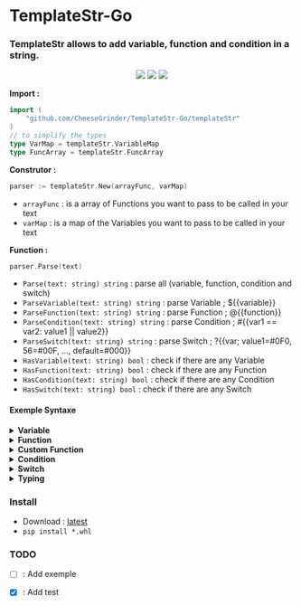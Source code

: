 # TemplateStr-Go

### TemplateStr allows to add variable, function and condition in a string.

<div align="center">
    <img src="https://img.shields.io/static/v1?label=Go&message=1.17&color=5c5c5c&labelColor=000000&style=flat-square&logo=Go&logoColor=00ADD8"/>
    <img src="https://img.shields.io/github/downloads/CheeseGrinder/TemplateStr-Go/total?label=Download&style=flat-square"/>
    <a href="https://github.com/CheeseGrinder/TemplateStr-Go/actions/workflows/python-app.yml">
        <img src="https://img.shields.io/github/workflow/status/CheeseGrinder/TemplateStr-Go/Go Test?label=Test&style=flat-square"/>
    </a>
</div>

<strong>Import : </strong>

```go
import (
    "github.com/CheeseGrinder/TemplateStr-Go/templateStr"
)
// to simplify the types
type VarMap = templateStr.VariableMap
type FuncArray = templateStr.FuncArray
```

<strong>Construtor : </strong>

```go
parser := templateStr.New(arrayFunc, varMap)
```

- `arrayFunc` : is a array of Functions you want to pass to be called in your text
- `varMap` : is a map of the Variables you want to pass to be called in your text

<strong>Function : </strong>

```go
parser.Parse(text)
```

- `Parse(text: string) string` : parse all (variable, function, condition and switch)
- `ParseVariable(text: string) string` : parse Variable ; ${{variable}}
- `ParseFunction(text: string) string` : parse Function ; @{{function}}
- `ParseCondition(text: string) string` : parse Condition ; #{{var1 == var2: value1 || value2}}
- `ParseSwitch(text: string) string` : parse Switch ; ?{{var; value1=#0F0, 56=#00F, ..., default=#000}}
- `HasVariable(text: string) bool` : check if there are any Variable
- `HasFunction(text: string) bool` : check if there are any Function
- `HasCondition(text: string) bool` : check if there are any Condition
- `HasSwitch(text: string) bool` : check if there are any Switch

#### Exemple Syntaxe

<details>
<summary><strong>Variable</strong></summary>
</br>

The syntax of the Variables is like if : 
- `${{variable}}` 
- `${{dict.variable}}`
- `${{dictM.dict1.variable. ...}}`

if the value does not exist then `None` is return

```go
var varMap = VarMap{
    "variable": "yes",
}

text := "are you a variable : ${{variable}}"

parser := templateStr.New(FuncArray{}, varMap)

println(parser.Parse(text))
```

```go
var varMap = VarMap{
    "variable": VarMap{
        "value": "yes",
    },
}

text := "are you a variable : ${{variable.value}}"

parser := templateStr.New(FuncArray{}, varMap)

println(parser.Parse(text))
```

```go
variable := "yes"

println("are you a variable : " + variable)
```

The 3 codes will return

```text
are you a variable : yes
```

</details>

<details>
<summary><strong>Function</strong></summary>
</br>

The syntax of the Function is like if : `@{{function variable}}`

list of basic functions : 
- `@{{uppercase variable}}`
- `@{{uppercaseFirst variable}}`
- `@{{lowercase variable}}`
<!-- - `@{{casefold variable}}` -->
- `@{{swapcase variable}}`
- `@{{time}}`
- `@{{date}}`
- `@{{dateTime}}`

```go
var varMap = VarMap{
    "variable": "no",
}

text := "is lower case : @{{uppercase variable}}"

parser := templateStr.New(FuncArray{}, varMap)

println(parser.Parse(text))
```

```go
variable := "no"

println("is lower case : " + strings.ToUpper(variable))
```

The two codes will return

```text
is lower case : NO
```
</details>

<details>
<summary><strong>Custom Function</strong></summary>
</br>

The syntax of the Custom Function is like if : `@{{customFunction param1 param2 ...}}`

`Typing` can be used at the parameter level of custom functions

parameters to be passed in a list

the custom function must necessarily return a str

```go
func customFunc(list []Any) string{
    return strings.Replace(list[0], "no", "maybe", -1)
}

text := "are you a customFunction : @{{customFunc 'no'}}"

parser := templateStr.New(FuncArray{customFunc}, varMap)

println(parser.Parse(text))
```
The codes will return

```text
are you a customFunction : maybe
```

</details>

<details>
<summary><strong>Condition</strong></summary>
</br>

The syntax of the Condition is like if : 
- `#{{var1 == var2: value1 || value2}}`

comparator:
- `==`
- `!=`
- `<=`*
- `<`*
- `>=`*
- `>`*

*for this comparator the type `string` and `bool` are modified :
- `string` it's the number of characters that is compared ('text' = 4)
- `bool` it's the value in int that is compared (True = 1)


`var1` is compared with `var2`

`Typing` can be used at `var1` and `var2` level

```python
from PyTempStr import TemplateStr

varDict = {'var1':'no', 'var2':'o2'}

text = 'are you a variable : #{{"test" == var2: yes || no}}'

parser = TemplateStr(variableDict=varDict)

print(parser.parse(text))
```
```python
var1 = 'no'
var2 = 'o2'

if "test" == var2:
    text = 'yes'
else:
    text = 'no'
print('are you a variable : ' + text)
```

The 2 codes will return

```text
are you a variable : no
```

</details>

<details>
<summary><strong>Switch</strong></summary>
</br>

The syntax of the Switch is like if : 
- `?{{var; value1=#0F0, 56=#00F, ..., default=#000}}`
- `?{{var:type; 16=#0F0, 56=#00F, ..., default=#000}}`

`var` can be typed, if it is typed then all the `values` will be typed of the same type

type accept :
- `str`
- `int`
- `float`

```python
from PyTempStr import TemplateStr

varDict = {
    'variable':'yes'
}

text = '=( ?{{variable; yes=#A, no=#B, maybe=#C, default=#000}} )='

parser = TemplateStr(variableDict=varDict)

print(parser.parse(text))
```

```python
from PyTempStr import TemplateStr

varDict = {
    'variable': 42
}

text = '=( ?{{variable:int; 42=#A, 32=#B, 22=#C, default=#000}} )='

parser = TemplateStr(variableDict=varDict)

print(parser.parse(text))
```

```python
variable = 'yes'

if variable == "yes":
    result = "#A"
elif variable == "no":
    result = "#B"
elif variable == "maybe":
    result = "#C"
else
    result = "#000"

print('=( ' + result + ' )=')
```

The 3 codes will return

```text
=( #A )=
```

</details>

<details>
<summary><strong>Typing</strong></summary>
</br>

| format                       | type    | description                                                       | return                 |
|------------------------------|---------|-------------------------------------------------------------------|------------------------|
| keyVariable                  | `*`     | is the key of the value in the dictionary pass to the constructor | value of `keyVariable` |
| \<b:True>                    | `bool`  |                                                                   | True                   |
| \<n:123>                     | `int`   |                                                                   | 123                    |
| \<n:123.4>                   | `float` |                                                                   | 123.4                  |
| "text" or 'text' or \`text\` | `str`   |                                                                   | text                   |

</details>


### Install

- Download : [latest](https://github.com/CheeseGrinder/TemplateStr-Python/releases/latest)
- `pip install *.whl`

### TODO

- [ ] : Add exemple
- [x] : Add test

 
